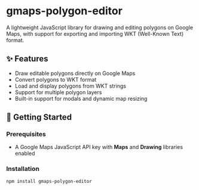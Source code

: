 # gmaps-polygon-editor

A lightweight JavaScript library for drawing and editing polygons on Google Maps, with support for exporting and importing WKT (Well-Known Text) format.

## ✨ Features

- Draw editable polygons directly on Google Maps
- Convert polygons to WKT format
- Load and display polygons from WKT strings
- Support for multiple polygon layers
- Built-in support for modals and dynamic map resizing

## 🚀 Getting Started

### Prerequisites

- A Google Maps JavaScript API key with **Maps** and **Drawing** libraries enabled

### Installation

```bash
npm install gmaps-polygon-editor
